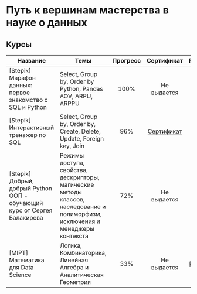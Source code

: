 # Путь к вершинам мастерства в науке о данных
## Курсы
Название   |Темы | Прогресс | Сертификат | Работы 
-----------|-------|:-------------------:|:-------------------:|:-------------------:
[Stepik] Марафон данных: первое знакомство с SQL и Python  |Select, Group by, Order by <br>Python, Pandas <br>AOV, ARPU, ARPPU  | 100% | Не выдается | нет
[Stepik] Интерактивный тренажер по SQL   |Select, Group by, Order by, Create, Delete, Update, Foreign key, Join  | 96% |[Сертификат](https://stepik.org/cert/1377352) | нет
[Stepik] Добрый, добрый Python ООП - обучающий курс от Сергея Балакирева |Режимы доступа, свойства, дескрипторы, магические методы классов, наследование и полиморфизм, исключения и менеджеры контекста  | 72% | Не выдается | нет
[MIPT] Математика для Data Science | Логика, Комбинаторика, Линейная Алгебра и Аналитическая Геометрия  | 33% | Не выдается | [Работы](https://github.com/Daniil-Solo/RoadToMasteryInDS/tree/main/%5BMIPT%5DMath_for_DS)
